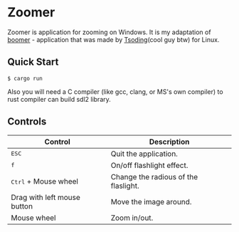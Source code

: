 # Zoomer
Zoomer is application for zooming on Windows. It is my adaptation of [boomer](https://github.com/tsoding/boomer) - application that was made by [Tsoding](https://www.twitch.tv/tsoding)(cool guy btw) for Linux.

## Quick Start
```console
$ cargo run
```
Also you will need a C compiler (like gcc, clang, or MS's own compiler) to rust compiler can build sdl2 library.

## Controls
| Control                                   | Description                                                   |
|-------------------------------------------|---------------------------------------------------------------|
| <kbd>ESC</kbd>                            | Quit the application.                                         |
| <kbd>f</kbd>                              | On/off flashlight effect.                                     |
| <kbd>Ctrl</kbd> + Mouse wheel             | Change the radious of the flaslight.                          |
| Drag with left mouse button               | Move the image around.                                        |
| Mouse wheel                               | Zoom in/out.                                                  |
